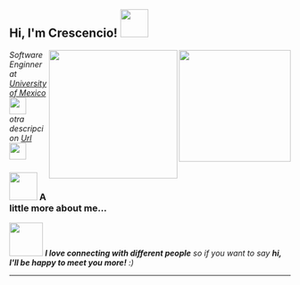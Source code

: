 <h2> Hi, I'm Crescencio! <img src="https://media.giphy.com/media/mGcNjsfWAjY5AEZNw6/giphy.gif" width="50"></h2>
<img align='right' src='https://user-images.githubusercontent.com/5713670/87202985-820dcb80-c2b6-11ea-9f56-7ec461c497c3.gif' width='200'>
<img align='right' src="https://media3.giphy.com/media/du3J3cXyzhj75IOgvA/200.gif?cid=82a1493boobtuhd905274z2xq02rt0kowwo2rg8cyob3myq9&rid=200.gif&ct=g" width="230">
<p><em>Software Enginner at <a href="h#">University of Mexico</a><img src="https://media.giphy.com/media/fYSnHlufseco8Fh93Z/giphy.gif" width="30"></br>
otra descripcion <a href="https://www.thoughtworks.com">Url</a><img src="https://media.giphy.com/media/WUlplcMpOCEmTGBtBW/giphy.gif" width="30"> 
</em></p>



### <img src="https://media.giphy.com/media/VgCDAzcKvsR6OM0uWg/giphy.gif" width="50"> A little more about me...  

<img src="https://media.giphy.com/media/LnQjpWaON8nhr21vNW/giphy.gif" width="60"> <em><b>I love connecting with different people</b> so if you want to say <b>hi, I'll be happy to meet you more!</b> :)</em>

---
